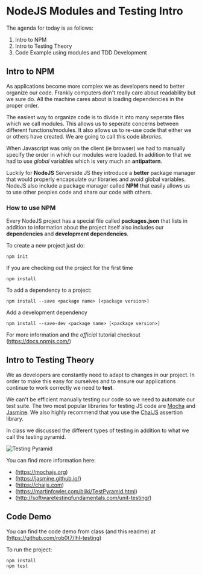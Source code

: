 # NodeJS Modules and Testing Intro

The agenda for today is as follows:

1. Intro to NPM
2. Intro to Testing Theory
3. Code Example using modules and TDD Development

## Intro to NPM

As applications become more complex we as developers need to better
organize our code. Frankly computers don't really care about
readability but we sure do. All the machine cares about is loading
dependencies in the proper order.

The easiest way to organize code is to divide it into many seperate
files which we call modules. This allows us to seperate concerns
between different functions/modules. It also allows us to re-use code
that either we or others have created. We are going to call this code
_libraries_.

When Javascript was only on the client (ie browser) we had to manually
specify the order in which our modules were loaded. In addition to
that we had to use *global* variables which is very much an
**antipattern**.

Luckily for **NodeJS** Serverside JS they introduce a **better**
package manager that would properly encapsulate our libraries and
avoid global variables. NodeJS also include a package manager called
**NPM** that easily allows us to use other peoples code and share our
code with others.

### How to use NPM

Every NodeJS project has a special file called **packages.json** that
lists in addition to information about the project itself also
includes our **dependencies** and **development dependencies**.

To create a new project just do:

``` shell
npm init
```

If you are checking out the project for the first time

``` shell
npm install
```

To add a dependency to a project:

``` shell
npm install --save <package name> [<package version>]
```

Add a development dependency

``` shell
npm install --save-dev <package name> [<package version>]
```

For more information and the *official* tutorial checkout (https://docs.npmjs.com/)

## Intro to Testing Theory

We as developers are constantly need to adapt to changes in our
project. In order to make this easy for ourselves and to ensure our
applications continue to work correctly we need to **test**.

We can't be efficient manually testing our code so we need to automate
our test suite. The two most popular libraries for testing JS code
are [Mocha](https://mochajs.org/)
and [Jasmine](https://jasmine.github.io/). We also highly recommend
that you use the [ChaiJS](http://chaijs.com/) assertion library.

In class we discussed the different types of testing in addition to
what we call the testing pyramid.

![Testing Pyramid](https://martinfowler.com/bliki/images/testPyramid/test-pyramid.png)

You can find more information here:

* (https://mochajs.org)
* (https://jasmine.github.io/)
* (https://chaijs.com)
* (https://martinfowler.com/bliki/TestPyramid.html)
* (http://softwaretestingfundamentals.com/unit-testing/)

## Code Demo

You can find the code demo from class (and this readme) at (https://github.com/rob0t7/lhl-testing)

To run the project:

``` shell
npm install
npm test
```
